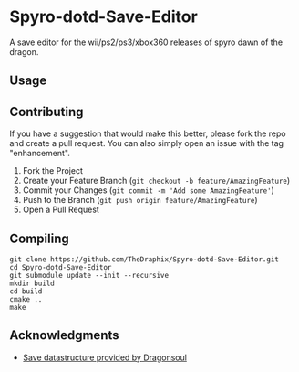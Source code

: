 # Spyro-dotd-Save-Editor
A save editor for the wii/ps2/ps3/xbox360 releases of spyro dawn of the dragon.
## Usage
## Contributing
If you have a suggestion that would make this better, please fork the repo and create a pull request. You can also simply open an issue with the tag "enhancement".
1. Fork the Project
2. Create your Feature Branch (`git checkout -b feature/AmazingFeature`)
3. Commit your Changes (`git commit -m 'Add some AmazingFeature'`)
4. Push to the Branch (`git push origin feature/AmazingFeature`)
5. Open a Pull Request
## Compiling
```
git clone https://github.com/TheDraphix/Spyro-dotd-Save-Editor.git
cd Spyro-dotd-Save-Editor
git submodule update --init --recursive
mkdir build
cd build
cmake ..
make
```
## Acknowledgments
* [Save datastructure provided by Dragonsoul](https://docs.google.com/spreadsheets/d/19JVcJtX0yqKfIKyWEaX-rIAwIn0_XncMSQ6LW3FgUSw/edit?usp=drivesdk)
